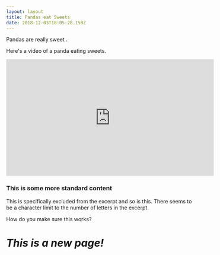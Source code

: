 ```yaml
---
layout: layout
title: Pandas eat Sweets
date: 2018-12-03T18:05:28.150Z
---
```

Pandas are really sweet .

Here's a video of a panda eating sweets.

<iframe width="560" height="315" src="https://www.youtube.com/embed/4n0xNbfJLR8" frameborder="0" allowfullscreen></iframe>

### This is some more standard content

This is specifically excluded from the excerpt and so is this. There seems to be a character limit to the number of letters in the excerpt.

How do you make sure this works?

# _**This is a new page!**_
